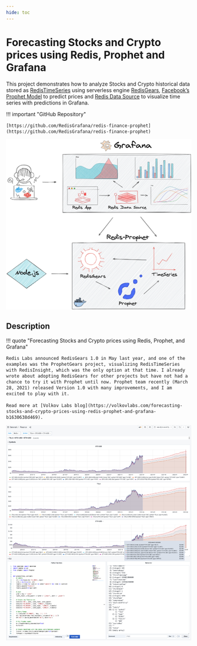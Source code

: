 ```yaml
---
hide: toc
---
```


# Forecasting Stocks and Crypto prices using Redis, Prophet and Grafana

This project demonstrates how to analyze Stocks and Crypto historical data stored as [RedisTimeSeries](https://oss.redislabs.com/redistimeseries/) using serverless engine [RedisGears](https://oss.redislabs.com/redisgears/), [Facebook’s Prophet Model](https://facebook.github.io/prophet/) to predict prices and [Redis Data Source](https://github.com/RedisTimeSeries/grafana-redis-datasource) to visualize time series with predictions in Grafana.

!!! important "GitHub Repository"

    [https://github.com/RedisGrafana/redis-finance-prophet](https://github.com/RedisGrafana/redis-finance-prophet)

![Finance Prophet](../images/projects/redis-prophet.png)

## Description

!!! quote "Forecasting Stocks and Crypto prices using Redis, Prophet, and Grafana"

    Redis Labs announced RedisGears 1.0 in May last year, and one of the examples was the ProphetGears project, visualizing RedisTimeSeries with RedisInsight, which was the only option at that time. I already wrote about adopting RedisGears for other projects but have not had a chance to try it with Prophet until now. Prophet team recently (March 28, 2021) released Version 1.0 with many improvements, and I am excited to play with it.

    Read more at [Volkov Labs blog](https://volkovlabs.com/forecasting-stocks-and-crypto-prices-using-redis-prophet-and-grafana-b1630638d469).

![Forecast](../images/projects/redis-finance-prophet.png)
